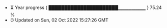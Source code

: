 - ⏳ Year progress { ██████████████████████▁▁▁▁▁▁▁▁ } 75.24 %
- ⏰ Updated on Sun, 02 Oct 2022 15:27:26 GMT

